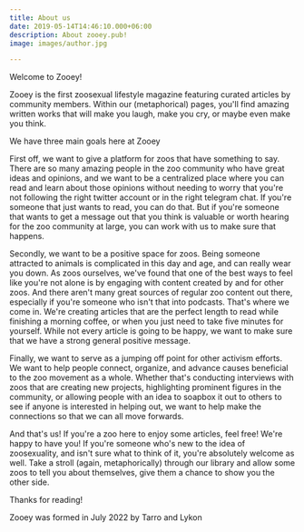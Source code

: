 ```yaml
---
title: About us
date: 2019-05-14T14:46:10.000+06:00
description: About zooey.pub!
image: images/author.jpg

---
```

Welcome to Zooey! 

Zooey is the first zoosexual lifestyle magazine featuring curated articles by community members. Within our (metaphorical) pages, you'll find amazing written works that will make you laugh, make you cry, or maybe even make you think. 

We have three main goals here at Zooey

First off, we want to give a platform for zoos that have something to say. There are so many amazing people in the zoo community who have great ideas and opinions, and we want to be a centralized place where you can read and learn about those opinions without needing to worry that you're not following the right twitter account or in the right telegram chat. If you're someone that just wants to read, you can do that. But if you're someone that wants to get a message out that you think is valuable or worth hearing for the zoo community at large, you can work with us to make sure that happens.

Secondly, we want to be a positive space for zoos. Being someone attracted to animals is complicated in this day and age, and can really wear you down. As zoos ourselves, we've found that one of the best ways to feel like you're not alone is by engaging with content created by and for other zoos. And there aren't many great sources of regular zoo content out there, especially if you're someone who isn't that into podcasts. That's where we come in. We're creating articles that are the perfect length to read while finishing a morning coffee, or when you just need to take five minutes for yourself. While not every article is going to be happy, we want to make sure that we have a strong general positive message.

Finally, we want to serve as a jumping off point for other activism efforts. We want to help people connect, organize, and advance causes beneficial to the zoo movement as a whole. Whether that's conducting interviews with zoos that are creating new projects, highlighting prominent figures in the community, or allowing people with an idea to soapbox it out to others to see if anyone is interested in helping out, we want to help make the connections so that we can all move forwards.

And that's us! If you're a zoo here to enjoy some articles, feel free! We're happy to have you! If you're someone who's new to the idea of zoosexuality, and isn't sure what to think of it, you're absolutely welcome as well. Take a stroll (again, metaphorically) through our library and allow some zoos to tell you about themselves, give them a chance to show you the other side. 

Thanks for reading! 

Zooey was formed in July 2022 by Tarro and Lykon
